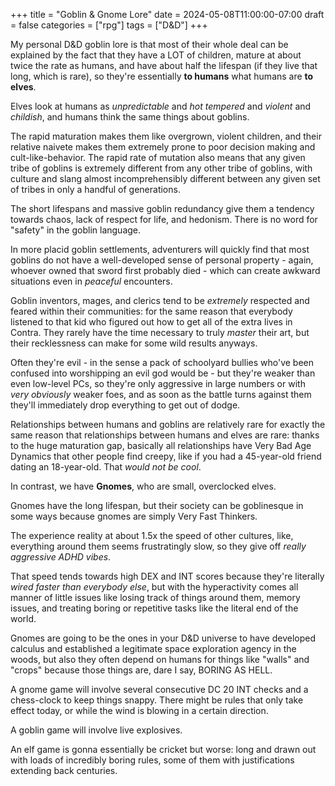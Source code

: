 +++
title = "Goblin & Gnome Lore"
date = 2024-05-08T11:00:00-07:00
draft = false
categories = ["rpg"]
tags = ["D&D"]
+++

My personal D&D goblin lore is that most of their whole deal can be explained by the fact that they have a LOT of children, mature at about twice the rate as humans, and have about half the lifespan (if they live that long, which is rare), so they're essentially **to humans** what humans are **to elves**.

Elves look at humans as _unpredictable_ and _hot tempered_ and _violent_ and _childish_, and humans think the same things about goblins.

The rapid maturation makes them like overgrown, violent children, and their relative naivete makes them extremely prone to poor decision making and cult-like-behavior. The rapid rate of mutation also means that any given tribe of goblins is extremely different from any other tribe of goblins, with culture and slang almost incomprehensibly different between any given set of tribes in only a handful of generations.

The short lifespans and massive goblin redundancy give them a tendency towards chaos, lack of respect for life, and hedonism. There is no word for "safety" in the goblin language.

In more placid goblin settlements, adventurers will quickly find that most goblins do not have a well-developed sense of personal property - again, whoever owned that sword first probably died - which can create awkward situations even in _peaceful_ encounters.

Goblin inventors, mages, and clerics tend to be _extremely_ respected and feared within their communities: for the same reason that everybody listened to that kid who figured out how to get all of the extra lives in Contra. They rarely have the time necessary to truly _master_ their art, but their recklessness can make for some wild results anyways.

Often they're evil - in the sense a pack of schoolyard bullies who've been confused into worshipping an evil god would be - but they're weaker than even low-level PCs, so they're only aggressive in large numbers or with *very obviously* weaker foes, and as soon as the battle turns against them they'll immediately drop everything to get out of dodge.

Relationships between humans and goblins are relatively rare for exactly the same reason that relationships between humans and elves are rare: thanks to the huge maturation gap, basically all relationships have Very Bad Age Dynamics that other people find creepy, like if you had a 45-year-old friend dating an 18-year-old. That _would not be cool_.

In contrast, we have **Gnomes**, who are small, overclocked elves.

Gnomes have the long lifespan, but their society can be goblinesque in some ways because gnomes are simply Very Fast Thinkers.

The experience reality at about 1.5x the speed of other cultures, like, everything around them seems frustratingly slow, so they give off _really aggressive ADHD vibes_.

That speed tends towards high DEX and INT scores because they're literally _wired faster than everybody else_, but with the hyperactivity comes all manner of little issues like losing track of things around them, memory issues, and treating boring or repetitive tasks like the literal end of the world.

Gnomes are going to be the ones in your D&D universe to have developed calculus and established a legitimate space exploration agency in the woods, but also they often depend on humans for things like "walls" and "crops" because those things are, dare I say, BORING AS HELL.

A gnome game will involve several consecutive DC 20 INT checks and a chess-clock to keep things snappy. There might be rules that only take effect today, or while the wind is blowing in a certain direction.

A goblin game will involve live explosives.

An elf game is gonna essentially be cricket but worse: long and drawn out with loads of incredibly boring rules, some of them with justifications extending back centuries.